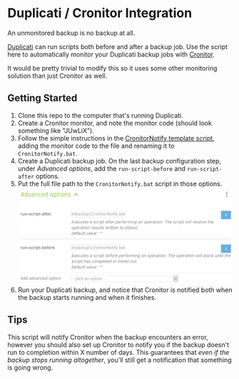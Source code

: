 Duplicati / Cronitor Integration
================================

An unmonitored backup is no backup at all.

[Duplicati][1] can run scripts both before and after a backup job. Use the script here to automatically monitor your Duplicati backup jobs with [Cronitor][2].

It would be pretty trivial to modify this so it uses some other monitoring solution than just Cronitor as well.

Getting Started
---------------

1. Clone this repo to the computer that's running Duplicati.
2. Create a Cronitor monitor, and note the monitor code (should look something like "JUwLiX").
3. Follow the simple instructions in the [CronitorNotify template script][3], adding the monitor code to the file and renaming it to `CronitorNotify.bat`.
4. Create a Duplicati backup job. On the last backup configuration step, under _Advanced options_, add the `run-script-before` and `run-script-after` options.
5. Put the full file path to the `CronitorNotify.bat` script in those options.
    ![](images/advanced-options.png)
6. Run your Duplicati backup, and notice that Cronitor is notified both when the backup starts running and when it finishes.

Tips
----

This script will notify Cronitor when the backup encounters an error, however you should also set up Cronitor to notify you if the backup doesn't run to completion within X number of days. This guarantees that _even if the backup stops running altogether_, you'll still get a notification that something is going wrong.

[1]: https://www.duplicati.com/
[2]: https://cronitor.io/
[3]: CronitorNotify.bat.template
